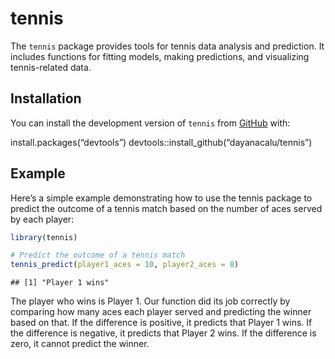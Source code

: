 
<!-- README.md is generated from README.Rmd. Please edit that file -->

# tennis

The `tennis` package provides tools for tennis data analysis and
prediction. It includes functions for fitting models, making
predictions, and visualizing tennis-related data.

## Installation

You can install the development version of `tennis` from
[GitHub](https://github.com/) with:

install.packages(“devtools”)
devtools::install_github(“dayanacalu/tennis”)

## Example

Here’s a simple example demonstrating how to use the tennis package to
predict the outcome of a tennis match based on the number of aces served
by each player:

``` r
library(tennis)

# Predict the outcome of a tennis match
tennis_predict(player1_aces = 10, player2_aces = 8)
```

    ## [1] "Player 1 wins"

The player who wins is Player 1. Our function did its job correctly by
comparing how many aces each player served and predicting the winner
based on that. If the difference is positive, it predicts that Player 1
wins. If the difference is negative, it predicts that Player 2 wins. If
the difference is zero, it cannot predict the winner.
